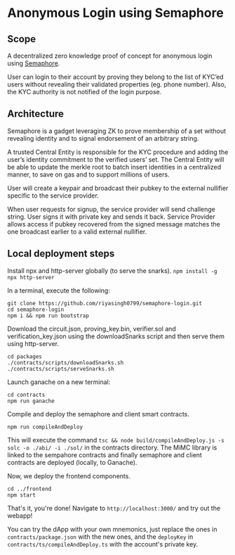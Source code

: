 # Anonymous Login using Semaphore

## Scope
A decentralized zero knowledge proof of concept for anonymous login using [Semaphore](https://github.com/appliedzkp/semaphore).

User can login to their account by proving they belong to the list of KYC’ed users without revealing their validated properties (eg. phone number). Also, the KYC authority is not notified of the login purpose.

## Architecture
Semaphore is a gadget leveraging ZK to prove membership of a set without revealing identity and to signal endorsement of an arbitrary string.

A trusted Central Entity is responsible for the KYC procedure and adding the user’s identity commitment to the verified users’ set. The Central Entity will be able to update the merkle root to batch insert identities in a centralized manner, to save on gas and to support millions of users.

User will create a keypair and broadcast their pubkey to the external nullifier specific to the service provider.

When user requests for signup, the service provider will send challenge string. User signs it with private key and sends it back. Service Provider allows access if pubkey recovered from the signed message matches the one broadcast earlier to a valid external nullifier.

## Local deployment steps

Install npx and http-server globally (to serve the snarks).
`npm install -g npx http-server`

In a terminal, execute the following:

```
git clone https://github.com/riyasingh0799/semaphore-login.git
cd semaphore-login
npm i && npm run bootstrap
```

Download the circuit.json, proving_key.bin, verifier.sol and verification_key.json using the downloadSnarks script and then serve them using http-server.

```
cd packages
./contracts/scripts/downloadSnarks.sh
./contracts/scripts/serveSnarks.sh
```

Launch ganache on a new terminal:

```
cd contracts
npm run ganache
```

Compile and deploy the semaphore and client smart contracts.

```
npm run compileAndDeploy
```

This will execute the command `tsc && node build/compileAndDeploy.js -s solc -o ./abi/ -i ./sol/` in the contracts directory. The MiMC library is linked to the sempahore contracts and finally semaphore and client contracts are deployed (locally, to Ganache).

Now, we deploy the frontend components.

```
cd ../frontend
npm start
```

That's it, you're done! Navigate to `http://localhost:3000/` and try out the webapp!

You can try the dApp with your own mnemonics, just replace the ones in `contracts/package.json` with the new ones, and the `deployKey` in `contracts/ts/compileAndDeploy.ts` with the account's private key.
